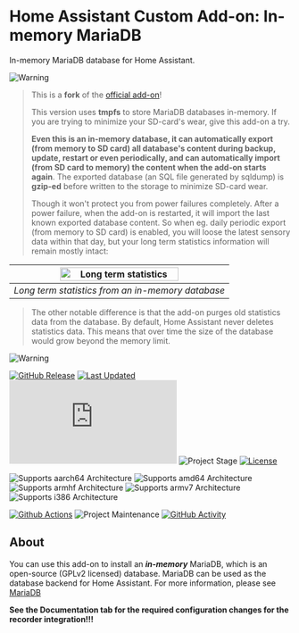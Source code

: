 # Home Assistant Custom Add-on: In-memory MariaDB

In-memory MariaDB database for Home Assistant.

![Warning][warning_stripe]

> This is a **fork** of the [official add-on][official_addon]!
>
> This version uses **tmpfs** to store MariaDB databases in-memory. If you are
> trying to minimize your SD-card's wear, give this add-on a try.
>
> **Even this is an in-memory database, it can automatically export (from memory
> to SD card) all database's content during backup, update, restart or even
> periodically, and can automatically import (from SD card to memory) the
> content when the add-on starts again**. The exported database (an SQL file generated by
> sqldump) is **gzip-ed** before written to the storage to minimize SD-card wear.
>
> Though it won't protect you from power failures completely. After a power
> failure, when the add-on is restarted, it will import the last known exported
> database content. So when eg. daily periodic export (from memory to SD card)
> is enabled, you will loose the latest sensory data within that day, but your
> long term statistics information will remain mostly intact:

| <img width="75%" title="Long term statistics" src="https://github.com/lmagyar/homeassistant-addon-mariadb-inmemory/raw/master/images/long_term_statistics.png"> |
| :---: |
| _Long term statistics from an in-memory database_ |

> The other notable difference is that the add-on purges old statistics data from
> the database. By default, Home Assistant never deletes statistics data. This
> means that over time the size of the database would grow beyond the memory limit.

![Warning][warning_stripe]

[![GitHub Release][releases-shield]][releases]
[![Last Updated][updated-shield]][updated]
![Reported Installations][installations-shield]
![Project Stage][project-stage-shield]
[![License][license-shield]][licence]

![Supports aarch64 Architecture][aarch64-shield]
![Supports amd64 Architecture][amd64-shield]
![Supports armhf Architecture][armhf-shield]
![Supports armv7 Architecture][armv7-shield]
![Supports i386 Architecture][i386-shield]

[![Github Actions][github-actions-shield]][github-actions]
![Project Maintenance][maintenance-shield]
[![GitHub Activity][commits-shield]][commits]

## About

You can use this add-on to install an _**in-memory**_ MariaDB, which is an
open-source (GPLv2 licensed) database. MariaDB can be used as the database
backend for Home Assistant. For more information, please see [MariaDB][mariadb]

**See the Documentation tab for the required configuration changes for the
recorder integration!!!**

[aarch64-shield]: https://img.shields.io/badge/aarch64-yes-green.svg
[amd64-shield]: https://img.shields.io/badge/amd64-yes-green.svg
[armhf-shield]: https://img.shields.io/badge/armhf-no-red.svg
[armv7-shield]: https://img.shields.io/badge/armv7-yes-green.svg
[i386-shield]: https://img.shields.io/badge/i386-no-red.svg
[commits-shield]: https://img.shields.io/github/commit-activity/y/lmagyar/homeassistant-addon-mariadb-inmemory.svg
[commits]: https://github.com/lmagyar/homeassistant-addon-mariadb-inmemory/commits/master
[github-actions-shield]: https://github.com/lmagyar/homeassistant-addon-mariadb-inmemory/workflows/Publish/badge.svg
[github-actions]: https://github.com/lmagyar/homeassistant-addon-mariadb-inmemory/actions
[installations-shield]: https://img.shields.io/badge/dynamic/json?label=reported%20installations&query=$[%2745207088_mariadb%27].total&url=https%3A%2F%2Fanalytics.home-assistant.io%2Faddons.json
[license-shield]: https://img.shields.io/github/license/lmagyar/homeassistant-addon-mariadb-inmemory.svg
[licence]: https://github.com/lmagyar/homeassistant-addon-mariadb-inmemory/blob/master/LICENSE
[maintenance-shield]: https://img.shields.io/maintenance/yes/2025.svg
[project-stage-shield]: https://img.shields.io/badge/project%20stage-production%20ready-green.svg
[releases-shield]: https://img.shields.io/github/tag/lmagyar/homeassistant-addon-mariadb-inmemory.svg?label=release
[releases]: https://github.com/lmagyar/homeassistant-addon-mariadb-inmemory/tags
[updated-shield]: https://img.shields.io/github/last-commit/lmagyar/homeassistant-addon-mariadb-inmemory/master?label=updated
[updated]: https://github.com/lmagyar/homeassistant-addon-mariadb-inmemory/commits/master
[mariadb]: https://mariadb.com
[warning_stripe]: https://github.com/lmagyar/homeassistant-addon-mariadb-inmemory/raw/master/images/warning_stripe_wide.png
[official_addon]: https://github.com/home-assistant/addons/tree/master/mariadb
